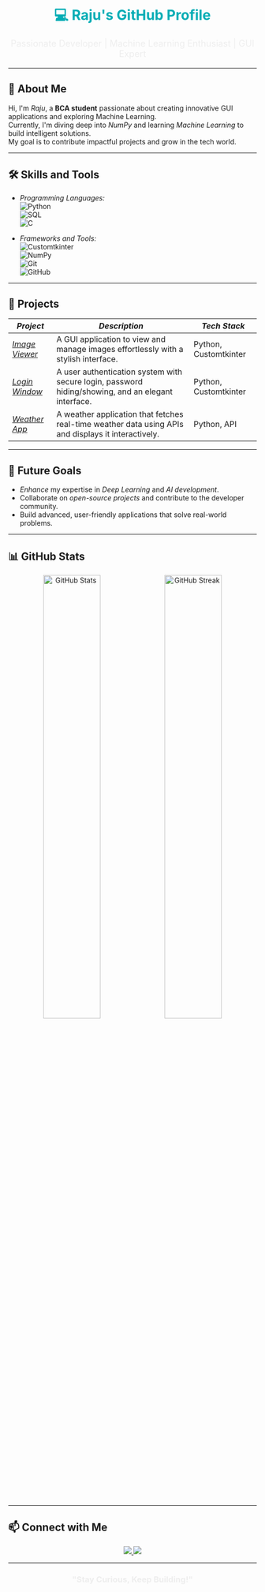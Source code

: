 <div align="center">
  <h1 style="color:#00ADB5;">💻 Raju's GitHub Profile</h1>
  <p style="color:#EEEEEE; font-size:18px;">
    Passionate Developer | Machine Learning Enthusiast | GUI Expert
  </p>
</div>

---

## 🌌 About Me  

Hi, I'm *Raju*, a **BCA student** passionate about creating innovative GUI applications and exploring Machine Learning.  
Currently, I'm diving deep into *NumPy* and learning *Machine Learning* to build intelligent solutions.  
My goal is to contribute impactful projects and grow in the tech world.

---

## 🛠 Skills and Tools  

- *Programming Languages:*  
  ![Python](https://img.shields.io/badge/-Python-3776AB?style=for-the-badge&logo=python&logoColor=white)  
  ![SQL](https://img.shields.io/badge/-SQL-4479A1?style=for-the-badge&logo=microsoft-sql-server&logoColor=white)  
  ![C](https://img.shields.io/badge/-C-A8B9CC?style=for-the-badge&logo=c&logoColor=white)

- *Frameworks and Tools:*  
  ![Customtkinter](https://img.shields.io/badge/-Customtkinter-00ADB5?style=for-the-badge&logo=python&logoColor=white)  
  ![NumPy](https://img.shields.io/badge/-NumPy-013243?style=for-the-badge&logo=numpy&logoColor=white)  
  ![Git](https://img.shields.io/badge/-Git-F05032?style=for-the-badge&logo=git&logoColor=white)  
  ![GitHub](https://img.shields.io/badge/-GitHub-181717?style=for-the-badge&logo=github&logoColor=white)

---

## 🚀 Projects  

| *Project*                | *Description*                                                                                                                                         | *Tech Stack*      |
|----------------------------|---------------------------------------------------------------------------------------------------------------------------------------------------------|---------------------|
| *[Image Viewer](https://github.com/your-profile/Image-Viewer)*  | A GUI application to view and manage images effortlessly with a stylish interface.                                                             | Python, Customtkinter |
| *[Login Window](https://github.com/your-profile/Login-Window)*  | A user authentication system with secure login, password hiding/showing, and an elegant interface.                                           | Python, Customtkinter |
| *[Weather App](https://github.com/your-profile/Weather-Data-App)* | A weather application that fetches real-time weather data using APIs and displays it interactively.                                          | Python, API          |

---

## 🎯 Future Goals  

- *Enhance* my expertise in *Deep Learning* and *AI development*.  
- Collaborate on *open-source projects* and contribute to the developer community.  
- Build advanced, user-friendly applications that solve real-world problems.

---

## 📊 GitHub Stats  

<p align="center">
  <img src="https://github-readme-stats.vercel.app/api?username=your-github-username&show_icons=true&theme=dark" alt="GitHub Stats" width="48%" />
  <img src="https://github-readme-streak-stats.herokuapp.com/?user=your-github-username&theme=dark" alt="GitHub Streak" width="48%" />
</p>

---

## 📫 Connect with Me  

<p align="center">
  <a href="https://linkedin.com/in/your-linkedin-profile" target="_blank">
    <img src="https://img.shields.io/badge/-LinkedIn-0A66C2?style=for-the-badge&logo=linkedin&logoColor=white" />
  </a>
  <a href="mailto:your-email@gmail.com">
    <img src="https://img.shields.io/badge/-Gmail-D14836?style=for-the-badge&logo=gmail&logoColor=white" />
  </a>
</p>

---

<div align="center">
  <h3 style="color:#EEEEEE;">"Stay Curious, Keep Building!"</h3>
</div>

